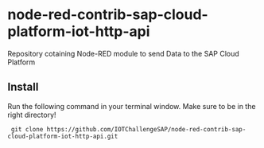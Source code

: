 # node-red-contrib-sap-cloud-platform-iot-http-api
Repository cotaining Node-RED module to send Data to the SAP Cloud Platform 

## Install
Run the following command in your terminal window. Make sure to be in the right directory!

``` git clone https://github.com/IOTChallengeSAP/node-red-contrib-sap-cloud-platform-iot-http-api.git```
